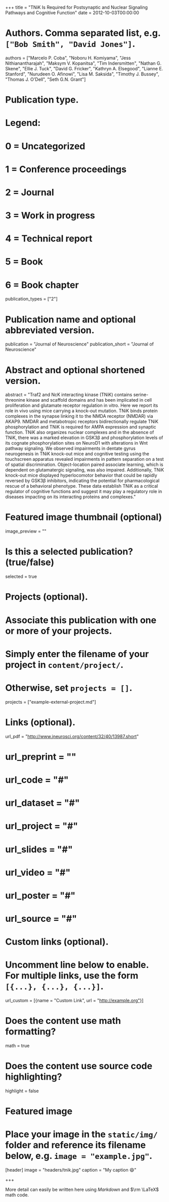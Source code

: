 +++
title = "TNiK Is Required for Postsynaptic and Nuclear Signaling Pathways and Cognitive Function"
date = 2012-10-03T00:00:00

# Authors. Comma separated list, e.g. `["Bob Smith", "David Jones"]`.
authors = ["Marcelo P. Coba", "Noboru H. Komiyama", "Jess Nithianantharajah", "Maksym V. Kopanitsa", "Tim Indersmitten", "Nathan G. Skene", "Ellie J. Tuck", "David G. Fricker", "Kathryn A. Elsegood", "Lianne E. Stanford", "Nurudeen O. Afinowi", "Lisa M. Saksida", "Timothy J. Bussey", "Thomas J. O'Dell", "Seth G.N. Grant"]

# Publication type.
# Legend:
# 0 = Uncategorized
# 1 = Conference proceedings
# 2 = Journal
# 3 = Work in progress
# 4 = Technical report
# 5 = Book
# 6 = Book chapter
publication_types = ["2"]

# Publication name and optional abbreviated version.
publication = "Journal of Neuroscience"
publication_short = "Journal of Neuroscience"

# Abstract and optional shortened version.
abstract = "Traf2 and NcK interacting kinase (TNiK) contains serine-threonine kinase and scaffold domains and has been implicated in cell proliferation and glutamate receptor regulation in vitro. Here we report its role in vivo using mice carrying a knock-out mutation. TNiK binds protein complexes in the synapse linking it to the NMDA receptor (NMDAR) via AKAP9. NMDAR and metabotropic receptors bidirectionally regulate TNiK phosphorylation and TNiK is required for AMPA expression and synaptic function. TNiK also organizes nuclear complexes and in the absence of TNiK, there was a marked elevation in GSK3β and phosphorylation levels of its cognate phosphorylation sites on NeuroD1 with alterations in Wnt pathway signaling. We observed impairments in dentate gyrus neurogenesis in TNiK knock-out mice and cognitive testing using the touchscreen apparatus revealed impairments in pattern separation on a test of spatial discrimination. Object-location paired associate learning, which is dependent on glutamatergic signaling, was also impaired. Additionally, TNiK knock-out mice displayed hyperlocomotor behavior that could be rapidly reversed by GSK3β inhibitors, indicating the potential for pharmacological rescue of a behavioral phenotype. These data establish TNiK as a critical regulator of cognitive functions and suggest it may play a regulatory role in diseases impacting on its interacting proteins and complexes."

# Featured image thumbnail (optional)
image_preview = ""

# Is this a selected publication? (true/false)
selected = true

# Projects (optional).
#   Associate this publication with one or more of your projects.
#   Simply enter the filename of your project in `content/project/`.
#   Otherwise, set `projects = []`.
projects = ["example-external-project.md"]

# Links (optional).
url_pdf = "http://www.jneurosci.org/content/32/40/13987.short"
# url_preprint = ""
# url_code = "#"
# url_dataset = "#"
# url_project = "#"
# url_slides = "#"
# url_video = "#"
# url_poster = "#"
# url_source = "#"

# Custom links (optional).
#   Uncomment line below to enable. For multiple links, use the form `[{...}, {...}, {...}]`.
url_custom = [{name = "Custom Link", url = "http://example.org"}]

# Does the content use math formatting?
math = true

# Does the content use source code highlighting?
highlight = false

# Featured image
# Place your image in the `static/img/` folder and reference its filename below, e.g. `image = "example.jpg"`.
[header]
image = "headers/tnik.jpg"
caption = "My caption :smile:"

+++

More detail can easily be written here using *Markdown* and $\rm \LaTeX$ math code.
